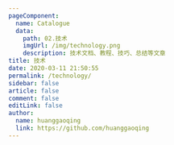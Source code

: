 ```yaml
---
pageComponent:
  name: Catalogue
  data:
    path: 02.技术
    imgUrl: /img/technology.png
    description: 技术文档、教程、技巧、总结等文章
title: 技术
date: 2020-03-11 21:50:55
permalink: /technology/
sidebar: false
article: false
comment: false
editLink: false
author:
  name: huanggaoqing
  link: https://github.com/huanggaoqing
---
```

